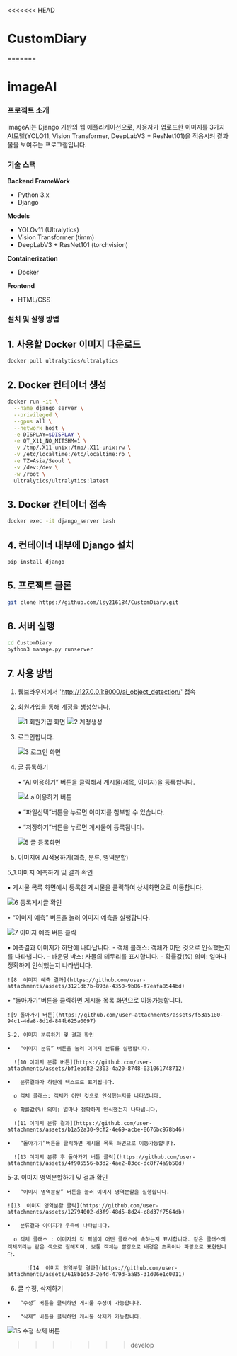 <<<<<<< HEAD
# CustomDiary
=======

# imageAI

### 프로젝트 소개
imageAI는 Django 기반의 웹 애플리케이션으로, 사용자가 업로드한 이미지를 3가지 AI모델(YOLO11, Vision Transformer, DeepLabV3 + ResNet101)을 적용시켜 결과물을 보여주는 프로그램입니다.

### 기술 스택
**Backend FrameWork**
- Python 3.x
- Django

**Models**
- YOLOv11 (Ultralytics)
- Vision Transformer (timm)
- DeepLabV3 + ResNet101 (torchvision)

**Containerization**
- Docker

**Frontend**
- HTML/CSS

###  설치 및 실행 방법

## 1. 사용할 Docker 이미지 다운로드
```bash
docker pull ultralytics/ultralytics
```

## 2. Docker 컨테이너 생성
```bash
docker run -it \
  --name django_server \
  --privileged \
  --gpus all \
  --network host \
  -e DISPLAY=$DISPLAY \
  -e QT_X11_NO_MITSHM=1 \
  -v /tmp/.X11-unix:/tmp/.X11-unix:rw \
  -v /etc/localtime:/etc/localtime:ro \
  -e TZ=Asia/Seoul \
  -v /dev:/dev \
  -w /root \
  ultralytics/ultralytics:latest
```

## 3. Docker 컨테이너 접속
```bash
docker exec -it django_server bash
```

## 4. 컨테이너 내부에 Django 설치
```bash
pip install django
```

## 5. 프로젝트 클론
```bash
git clone https://github.com/lsy216184/CustomDiary.git
```

## 6. 서버 실행
```bash
cd CustomDiary
python3 manage.py runserver
```

## 7. 사용 방법
1. 웹브라우저에서 'http://127.0.0.1:8000/ai_object_detection/' 접속

2. 회원가입을 통해 계정을 생성합니다.
   
   ![1 회원가입 화면](https://github.com/user-attachments/assets/bfc5f5ad-c38f-4f78-9788-900d7ea75a6f)
   ![2 계정생성](https://github.com/user-attachments/assets/27780c0a-ddca-41f7-a1d1-446ff5004b8e)


3. 로그인합니다.
   
    ![3  로그인 화면](https://github.com/user-attachments/assets/a59d1154-df69-4eec-8f13-3f8bed4219d8)



4. 글 등록하기
   
   •	“AI 이용하기” 버튼을 클릭해서 계시물(제목, 이미지)을 등록합니다.
   
    ![4  ai이용하기 버튼](https://github.com/user-attachments/assets/00a0b4e5-3604-4a3b-9e66-48dd9d510693)


   •	“파일선택”버튼을 누르면 이미지를 첨부할 수 있습니다. 
  
   •	“저장하기”버튼을 누르면 게시물이 등록됩니다.

   ![5  글 등록화면](https://github.com/user-attachments/assets/74cce822-28ac-485d-8445-8bab712ba564)



5. 이미지에 AI적용하기(예측, 분류, 영역분할)

  5_1.이미지 예측하기 및 결과 확인
  
  •	게시물 목록 화면에서 등록한 계시물을 클릭하여 상세화면으로 이동합니다.

  ![6  등록게시글 확인](https://github.com/user-attachments/assets/c67c253f-af62-4e32-924e-a9188afc4858)


  •	“이미지 예측” 버튼을 눌러 이미지 예측을 실행합니다. 

  ![7  이미지 예측 버튼 클릭](https://github.com/user-attachments/assets/5e06b5b6-f550-434c-9a20-bdca6f151ce1)


  •	예측결과 이미지가 하단에 나타납니다.
    - 객체 클래스: 객체가 어떤 것으로 인식했는지를 나타냅니다.
    - 바운딩 박스: 사물의 테두리를 표시합니다. 
    - 확률값(%) 의미: 얼마나 정확하게 인식했는지 나타냅니다. 
  
    ![8  이미지 예측 결과](https://github.com/user-attachments/assets/3121db7b-893a-4350-9b86-f7eafa8544bd)

  •	“돌아가기”버튼을 클릭하면 게시물 목록 화면으로 이동가능합니다. 

    ![9 돌아가기 버튼](https://github.com/user-attachments/assets/f53a5180-94c1-4da8-8d1d-844b625a0097)

    5-2. 이미지 분류하기 및 결과 확인

    •	“이미지 분류” 버튼을 눌러 이미지 분류를 실행합니다. 
  
      ![10 이미지 분류 버튼](https://github.com/user-attachments/assets/bf1ebd82-2303-4a20-8748-031061748712)
  
    •	분류결과가 하단에 텍스트로 표기됩니다.
    
      o	객체 클래스: 객체가 어떤 것으로 인식했는지를 나타냅니다. 
      
      o	확률값(%) 의미: 얼마나 정확하게 인식했는지 나타냅니다. 
      
      ![11 이미지 분류 결과](https://github.com/user-attachments/assets/b1a52a30-9cf2-4e69-acbe-8676bc978b46)
    
    •	“돌아가기”버튼을 클릭하면 게시물 목록 화면으로 이동가능합니다. 
    
      ![13 이미지 분류 후 돌아가기 버튼 클릭](https://github.com/user-attachments/assets/4f905556-b3d2-4ae2-83cc-dc8f74a9b58d)
  
  
  5-3. 이미지 영역분할하기 및 결과 확인
  
    •	“이미지 영역분할” 버튼을 눌러 이미지 영역분할을 실행합니다.  
    
    ![13  이미지 영역분할 클릭](https://github.com/user-attachments/assets/12794002-d3f9-48d5-8d24-c8d37f7564db)
  
    •	분류결과 이미지가 우측에 나타납니다.
    
      o	객체 클래스 : 이미지의 각 픽셀이 어떤 클래스에 속하는지 표시합니다. 같은 클래스의 객체끼리는 같은 색으로 칠해지며, 보통 객체는 빨강으로 배경은 초록이나 파랑으로 표현됩니다.  
      
          ![14  이미지 영역분할 결과](https://github.com/user-attachments/assets/618b1d53-2e4d-479d-aa85-31d06e1c0011)
  
    
  6. 글 수정, 삭제하기
     
    •	“수정” 버튼을 클릭하면 게시물 수정이 가능합니다.
  
    •	“삭제” 버튼을 클릭하면 게시물 삭제가 가능합니다.
    
  ![15  수정 삭제 버튼](https://github.com/user-attachments/assets/f4b5ec96-c5cf-44c6-b5c9-b9360478b2f3)

>>>>>>> develop
